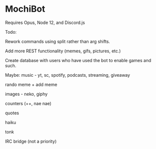 # MochiBot

Requires Opus, Node 12, and Discord.js


Todo:

Rework commands using split rather than arg shifts.

Add more REST functionality (memes, gifs, pictures, etc.)

Create database with users who have used the bot to enable games and such.

Maybe: music - yt, sc, spotify, podcasts, streaming, giveaway

rando meme + add meme

images - neko, giphy

counters (++, nae nae)

quotes

haiku

tonk

IRC bridge (not a priority)
